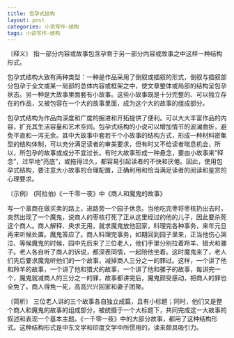 ```yaml
---
title: 包孕式结构
layout: post
categories: 小说写作-结构
tags: 小说写作-结构
---
```


〔释义〕 指一部分内容或故事包含孕育于另一部分内容或故事之中这样一种结构形式。

包孕式结构大致有两种类型：一种是作品采用了倒叙或插叙的形式，倒叙与插叙部分包孕于全文或某一局部的总体内容或框架之中，使文章整体或局部的结构呈包孕状态。另一种是大故事里面套有小故事。这些小故事既是十分完整的、可以独立存在的作品，又被包容在一个大的故事里面，成为这个大的故事的组成部分。

包孕式结构为作品向深度和广度的掘进和开拓提供了便利。可以大大丰富作品的内容，扩充其生活容量和艺术空间。包孕式结构的小说可以增加情节的波澜曲折，避免平直和一泻无余。其中大故事中套若干个小故事的结构方式，形成一种材料密集型的结构体制，可以充分满足读者的审美要求，但有时又不给读者喘息机会，所以，所包孕的故事或成分不宜过长。有时大故事形成一种悬念，要由小故事来“释念”，过早地“亮底”，或拖得过久，都容易引起读者的不快和厌倦。因此，使用包孕式结构，要注意大小故事的合理配置，正确利用和恰当满足读者的阅读和鉴赏的心理要求。

〔示例〕 (阿拉伯)《一千零一夜》中《商人和魔鬼的故事》

写一个富商在做买卖的路上，进路旁一个园子休息。当他吃完枣将枣核扔出去时，突然出现了一个魔鬼，说商人的枣核打死了正从这里经过的他的儿子，因此要杀死这个商人。商人解释、央求无用，就求魔鬼放他回家，料理完各种事务，来年元旦再来听候处置。魔鬼答应了。商人料理完事务，如期回到园子里来，正当他伤心哭泣、等候魔鬼的时候，园中先后来了三位老人，他们手里分别拉着羚羊、猎犬和骡子。老人各自听了商人的诉说，都深表同情，一起陪他坐着。这时魔鬼来了，老人们先后要求魔鬼听他们的一个故事，减掉商人三分之一的罪过。这样，一个讲了他和羚羊的故事，一个讲了他和猎犬的故事，一个讲了他和骡子的故事，每讲完一个，魔鬼就减商人的三分之一的罪，故事都讲完后，魔鬼颇受感动，把商人的罪也全免了。商人得免一死，高高兴兴回家和妻子团聚。

〔简析〕 三位老人讲的三个故事各自独立成篇，且有小标题；同时，他们又是整个商人和魔鬼的故事的组成部分，被统摄于一个大标题下，共同完成这一大故事的叙述和表现一个基本主题。《一千零一夜》中的大部分故事，都用了这种结构形式。这种结构形式是中东文学和印度文学中所惯用的，读来颇具吸引力。 